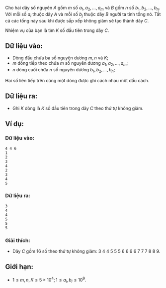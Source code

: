 Cho hai dãy số nguyên $A$ gồm $m$ số $a_1, a_2, …, a_m$ và $B$ gồm $n$ số $b_1, b_2, …, b_n$. Với mỗi số $a_i$ thuộc dãy $A$ và mỗi số $b_j$ thuộc dãy $B$ người ta tính tổng nó. Tất cả các tổng này sau khi được sắp xếp không giảm sẽ tạo thành dãy $C$.

Nhiệm vụ của bạn là tìm $K$ số đầu tiên trong dãy $C$.

## Dữ liệu vào:
- Dòng đầu chứa ba số nguyên dương $m, n$ và $K$;
- $m$ dòng tiếp theo chứa $m$ số nguyên dương $a_1, a_2, …, a_m$;
- $n$ dòng cuối chứa $n$ số nguyên dương $b_1, b_2, …, b_n$;

Hai số liên tiếp trên cùng một dòng được ghi cách nhau một dấu cách.

## Dữ liệu ra:
- Ghi $K$ dòng là $K$ số đầu tiên trong dãy $C$ theo thứ tự không giảm.

## Ví dụ:
### Dữ liệu vào:
```
4 4 6
1
2
3
4
2
3
4
5
```

### Dữ liệu ra:
```
3
4
4
5
5
5
```

### Giải thích:
- Dãy $C$ gồm $16$ số theo thứ tự không giảm: $3\ 4\ 4\ 5\ 5\ 5\ 6\ 6\ 6\ 6\ 7\ 7\ 7\ 8\ 8\ 9$.

## Giới hạn:
- $1 ≤ m, n, K ≤ 5×10^4; 1 ≤ a_i , b_i ≤ 10^9$.